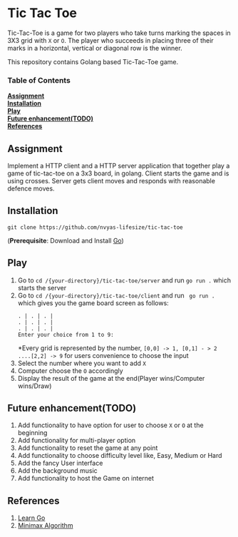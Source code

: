 # Tic Tac Toe
Tic-Tac-Toe is a game for two players who take turns marking the spaces in 3X3 grid with `X` or `O`. The player who succeeds in placing three of their marks in a horizontal, vertical or diagonal row is the winner.

This repository contains Golang based Tic-Tac-Toe game.

### Table of Contents
**[Assignment](#assignment)**<br>
**[Installation](#installation)**<br>
**[Play](#play)**<br>
**[Future enhancement(TODO)](#future-enhancementtodo)**<br>
**[References](#references)**<br>

## Assignment
Implement a HTTP client and a HTTP server application that together play a game of tic-tac-toe
on a 3x3 board, in golang. Client starts the game and is using crosses. Server gets client moves
and responds with reasonable defence moves.

## Installation
```
git clone https://github.com/nvyas-lifesize/tic-tac-toe
```
(**Prerequisite**: Download and Install [Go](https://golang.org/doc/install))

## Play

1. Go to ```cd /{your-directory}/tic-tac-toe/server``` and run ```go run .``` which starts the server
2. Go to ```cd /{your-directory}/tic-tac-toe/client``` and run ``` go run .``` which gives you the game board screen as follows:
    ```
    . | . | . | 
    . | . | . | 
    . | . | . | 
   Enter your choice from 1 to 9:
   ```
   *Every grid is represented by the number, ```[0,0] -> 1, [0,1] - > 2 ....[2,2] -> 9``` for users convenience to choose the input
3. Select the number where you want to add `X`
4. Computer choose the `O` accordingly
5. Display the result of the game at the end(Player wins/Computer wins/Draw)

## Future enhancement(TODO)
1. Add functionality to have option for user to choose `X` or `O` at the beginning
2. Add functionality for multi-player option
3. Add functionality to reset the game at any point
4. Add functionality to choose difficulty level like, Easy, Medium or Hard
5. Add the fancy User interface
6. Add the background music
7. Add functionality to host the Game on internet

## References
1. [Learn Go](https://golang.org/doc/tutorial/getting-started)
2. [Minimax Algorithm](https://en.wikipedia.org/wiki/Minimax)